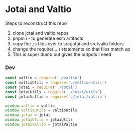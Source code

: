 # Jotai and Valtio

Steps to reconstruct this repo

1.  clone jotai and valtio repos
2.  pnpm i - to generate esm artifacts
3.  copy the .js files over to src/jotai and src/valio folders
4.  change the require(….) statements so that files match up
5.  This is super dumb but gives the outputs I need

### Dev

``` javascript
const valtio = require('./valtio')
const valtioUtils = require('./valtio/utils')
const jotai = require('./jotai')
const jotaiUtils = require('./jotai/utils')
const jotaiValtio = require('./jotai/valtio')

window.valtio = valtio
window.valtioUtils = valtioUtils
window.jotai = jotai
window.jotaiUtils = jotaiUtils
window.jotaiValtio = jotaiValtio
```
